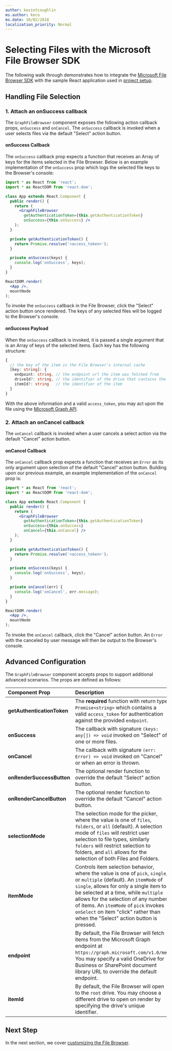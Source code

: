 ```yaml
---
author: kevintcoughlin
ms.author: keco
ms.date: 10/02/2018
localization_priority: Normal
---
```


# Selecting Files with the Microsoft File Browser SDK

The following walk through demonstrates how to integrate the [Microsoft File Browser SDK](https://www.npmjs.com/package/@microsoft/file-browser) with the sample React application used in [project setup](index.md).

## Handling File Selection

### 1. Attach an onSuccess callback

The `GraphFileBrowser` component exposes the following action callback props, `onSuccess` and `onCancel`.
The `onSuccess` callback is invoked when a user selects files via the default "Select" action button.

#### onSuccess Callback

The `onSuccess` callback prop expects a function that receives an Array of keys for the items selected in the File Browser.
Below is an example implementation of the `onSuccess` prop which logs the selected file keys to the Browser's console:

```jsx
import * as React from 'react';
import * as ReactDOM from 'react-dom';

class App extends React.Component {
  public render() {
    return (
      <GraphFileBrowser 
        getAuthenticationToken={this.getAuthenticationToken}
        onSuccess={this.onSuccess} />
    );
  }

  private getAuthenticationToken() {
    return Promise.resolve('<access_token>');
  }

  private onSuccess(keys) {
    console.log('onSuccess', keys);
  }
}

ReactDOM.render(
  <App />,
  mountNode
);
```

To invoke the `onSuccess` callback in the File Browser, click the "Select" action button once rendered.
The keys of any selected files will be logged to the Browser's console.

#### onSuccess Payload

When the `onSuccess` callback is invoked, it is passed a single argument that is an Array of keys of the selected items.
Each key has the following structure:

```ts
{
  // the key of the item in the File Browser's internal cache
  [key: string]: {
    endpoint: string, // the endpoint url the item was fetched from
    driveId?: string, // the identifier of the drive that contains the item
    itemId?: string   // the identifier of the item
  } 
}
```

With the above information and a valid `access_token`, you may act upon the file using the [Microsoft Graph API](https://developer.microsoft.com/en-us/graph/docs/api-reference/v1.0/resources/onedrive).

### 2. Attach an onCancel callback

The `onCancel` callback is invoked when a user cancels a select action via the default "Cancel" action button.

#### onCancel Callback

The `onCancel` callback prop expects a function that receives an `Error` as its only argument upon selection of the default "Cancel" action button.
Building upon our previous example, an example implementation of the `onCancel` prop is:

```jsx
import * as React from 'react';
import * as ReactDOM from 'react-dom';

class App extends React.Component {
  public render() {
    return (
      <GraphFileBrowser 
        getAuthenticationToken={this.getAuthenticationToken}
        onSuccess={this.onSuccess}
        onCancel={this.onCancel} />
    );
  }

  private getAuthenticationToken() {
    return Promise.resolve('<access_token>');
  }

  private onSuccess(keys) {
    console.log('onSuccess', keys);
  }

  private onCancel(err) {
    console.log('onCancel', err.message);
  }
}

ReactDOM.render(
  <App />,
  mountNode
);
```

To invoke the `onCancel` callback, click the "Cancel" action button.
An `Error` with the canceled by user message will then be output to the Browser's console.

## Advanced Configuration
 
The `GraphFileBrowser` component accepts props to support additional advanced scenarios.
The props are defined as follows:

| Component Prop                       | Description                                                                                                             |
|:---------------------------|:------------------------------------------------------------------------------------------------------------------------|
| **getAuthenticationToken** | The **required** function with return type `Promise<string>` which contains a valid `access_token` for authentication against the provided `endpoint`.|
| **onSuccess**              | The callback with signature `(keys: any[]) => void` invoked on "Select" of one or more files. |
| **onCancel**               | The callback with signature `(err: Error) => void` invoked on "Cancel" or when an error is thrown.  |
| **onRenderSuccessButton**  | The optional render function to override the default "Select" action button. |
| **onRenderCancelButton**   | The optional render function to override the default "Cancel" action button. |
| **selectionMode**          | The selection mode for the picker, where the value is one of `files`, `folders`, or `all` (default). A selection mode of `files` will restrict user selection to file types, similarly `folders` will restrict selection to folders, and `all` allows for the selection of both Files and Folders.   |
| **itemMode**               | Controls item selection behavior, where the value is one of `pick`, `single`, or `multiple` (default). An `itemMode` of `single`, allows for only a single item to be selected at a time, while `multiple` allows for the selection of any number of items. An `itemMode` of `pick` invokes `onSelect` on item "click" rather than when the "Select" action button is pressed. |
| **endpoint**               | By default, the File Browser will fetch items from the Microsoft Graph endpoint at `https://graph.microsoft.com/v1.0/me`. You may specify a valid OneDrive for Business or SharePoint document library URL to override the default endpoint.|
| **itemId**                 | By default, the File Browser will open to the `root` drive. You may choose a different drive to open on render by specifying the drive's unique identifier. |

## Next Step

In the next section, we cover [customizing the File Browser](customization.md).

<!-- {
  "type": "#page.annotation",
  "description": "Use the Microsoft File Browser SDK to select files from the Microsoft Graph.",
  "keywords": "js,javascript,onedrive,graph,file,browser,picker,saver,open,save,cloud",
  "section": "sdks",
  "headerAdditions": [],
  "footerAdditions": []
} -->
